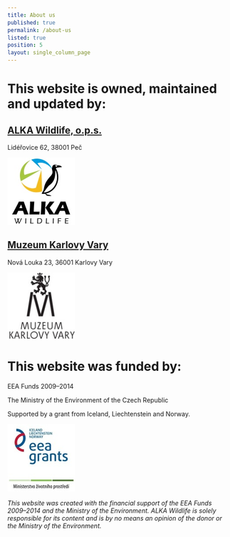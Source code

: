 ```yaml
---
title: About us
published: true
permalink: /about-us
listed: true
position: 5
layout: single_column_page
---
```

# This website is owned, maintained and updated by:

## [ALKA Wildlife, o.p.s.](http://bit.ly/alkawildlife)

Lidéřovice 62, 38001 Peč

![](/media/alka-resized.jpg)

## [Muzeum Karlovy Vary](http://www.kvmuz.cz)

Nová Louka 23, 36001 Karlovy Vary

![](/media/museum-karlovy-vary-logo-resized.jpg)

# This website was funded by:

EEA Funds 2009–2014

The Ministry of the Environment of the Czech Republic

Supported by a grant from Iceland, Liechtenstein and Norway.

![](/media/loga_mgs_stojato_mm-resized.jpg)

_This website was created with the financial support of the EEA Funds 2009–2014 and the Ministry of the Environment. ALKA Wildlife is solely responsible for its content and is by no means an opinion of the donor or the Ministry of the Environment._
